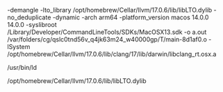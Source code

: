 -demangle -lto_library /opt/homebrew/Cellar/llvm/17.0.6/lib/libLTO.dylib -no_deduplicate -dynamic -arch arm64 -platform_version macos 14.0.0 14.0.0 -syslibroot /Library/Developer/CommandLineTools/SDKs/MacOSX13.sdk -o a.out /var/folders/cg/qslc0tnd56v_q4jk63m24_w40000gp/T/main-8d1af0.o -lSystem /opt/homebrew/Cellar/llvm/17.0.6/lib/clang/17/lib/darwin/libclang_rt.osx.a

/usr/bin/ld

/opt/homebrew/Cellar/llvm/17.0.6/lib/libLTO.dylib
